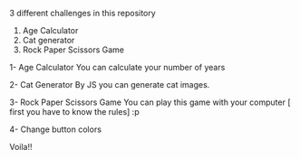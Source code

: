 3 different challenges in this repository 

1. Age Calculator
2. Cat generator
3. Rock Paper Scissors Game

1- Age Calculator
You can calculate your number of years

2- Cat Generator
By JS you can generate cat images.

3- Rock Paper Scissors Game
You can play this game with your computer [ first you have to know the rules] :p

4- Change button colors

Voila!!

